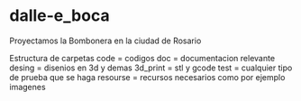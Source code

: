 # dalle-e_boca

Proyectamos la Bombonera en la ciudad de Rosario

Estructura de carpetas
code = codigos
doc = documentacion relevante
desing = disenios en 3d y demas
3d_print = stl y gcode
test = cualquier tipo de prueba que se haga
resourse = recursos necesarios como por ejemplo imagenes
